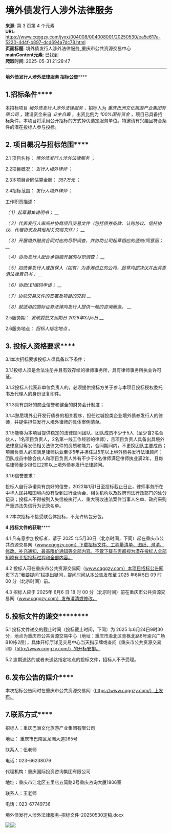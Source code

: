 # 境外债发行人涉外法律服务

**来源**: 第 3 页第 4 个元素  
**URL**: https://www.cqggzy.com/jyxx/004008/004008001/20250530/ea5e617a-5220-4d4f-b897-dcd694a7dc78.html  
**页面标题**: 境外债发行人涉外法律服务_重庆市公共资源交易中心  
**mainContent元素**: 已找到  
**爬取时间**: 2025-05-31 21:28:47

---

**境外债发行人涉外法律服务 招标公告******

## **1.招标条件******

本招标项目 _境外债发行人涉外法律服务_ ，招标人为 _重庆巴洲文化旅游产业集团有限公司_ ，建设资金来自 _业主自筹_ ，出资比例为 _100%国有资金_ ，项目已具备招标条件，本项目将采用公开招标的方式择优选定服务单位。特邀请有兴趣且符合条件的潜在投标人参与投标。

## **2. 项目概况与招标范围******

2.1 项目名称： _境外债发行人涉外法律服务_ ；

2.2项目概况： _发行人境外律师_ ；

2.3本项目合同估算金额： _357万元_ ；

2.4招标范围： _发行人境外律师_ ；

工作职责描述：

_（ 1）起草募集说明书；_ __

_（ 2）代表发行人审阅并协商项目交易文件（包括债券条款、认购协议、信托协议、代理协议及其他相关交易文件）；_ __

_（ 3）开展境外融资合同对应的尽职调查，并协助公司起草相应的通知/同意函；_ __

_（ 4）协助发行人配合承销商开展的尽职调查；_ __

_（ 5）如债券发行人或担保人（如有）为香港设立的公司，起草内部决议并出具香港法律意见书；_ __

_（ 6）协助LEI编码申请；_ __

_（ 7）协助交易文件的签署及项目的交割_ __

_（ 8）就适用的国际证券法律向发行人提供一般的咨询服务。_ __

2.5服务期： _发改委批文到期日 2026年3月5日_ __

2.6服务地点： _招标人指定地点_ 。

## **3. 投标人资格要求******

3.1本次招标要求投标人须具备以下条件：

3.1.1投标人须是合法注册并且有效存续的律师事务所，具有律师事务所执业许可证。

3.1.2投标人代表非单位负责人的，必须提供投标方关于参与本项目投标授权委托书及代理人的身份证复印件。

3.1.3具有良好的商业信誉和健全的财务会计制度；

3.1.4熟悉境外公开发行债券的相关程序，担任过城投类企业境外债券发行人的律师，并提供担任发行人境外律师的具体案例清单。

3.1.5能够为本项目提供稳定的法律顾问团队，团队成员不少于5人（至少含2名合伙人，1名项目负责人，2名第一线工作经验的律师），且项目负责人具备出具境外法律意见等发债相关法律文件的资质和能力，合同期间内，不更换团队主要成员；项目负责人必须满足律师执业至少5年并担任过5笔以上境外债券发行法律顾问；团队成员中除合伙人和项目负责人外有不少于2名律师满足律师执业满2年，且每名律师至少担任过2笔以上境外债券发行法律顾问。

3.1.6信誉要求：

投标人自行承诺具有良好的信誉，2022年1月1日至投标截止日止，律师事务所在中华人民共和国境内没有受到过行业协会、相关机构以及政府司法行政部门的处分记录；投标人不得被列入失信被执行人、重大税收违法案件当事人名单、政府采购严重违法失信行为记录名单。

3.2本次招标不接受联合体投标，不允许转包分包。

**4.招标文件的获取******

4.1 凡有意参加投标者，请于 2025 年5月30日（北京时间，下同）起在重庆市公共资源交易网（www.cqggzy.com）下载招标文件、工程量清单、图纸、澄清、修改、补充通知、最高限价通知等全部内容。不管下载与否都视为潜在投标人全部知晓有关招投标过程和全部内容。

4.2 投标人可在重庆市公共资源交易网（www.cqggzy.com）本项目招标公告网页下方“我要提问”栏提出疑问，提问时间从本公告发布至 2025 年6月5日 09 时 00 分（北京时间）前。

4.3 招标人应于 2025年 6月6 日 18 时 00 分（北京时间）前在重庆市公共资源交易网（www.cqggzy.com）发布澄清或修改。

## **5.投标文件的递交**********

5.1 投标文件递交的截止时间（投标截止时间，下同）为 2025 年6月24日9时30分，地点为重庆市公共资源交易中心（地址：重庆市渝北区青枫北路6号渝兴广场B10栋2层），具体开标厅详见交易中心当天指示牌或查阅《重庆市公共资源交易网》（http://www.cqggzy.com/）的开标安排。

5.2 逾期送达的或者未送达指定地点的投标文件，招标人不予受理。 

## **6.发布公告的媒介******

本次招标公告同时在重庆市公共资源交易网（https://www.cqggzy.com/）上发布。

## **7.联系方式******

招标人：重庆巴洲文化旅游产业集团有限公司

地址： 重庆市巴南区龙洲大道265号

联系人：伍老师

电话：023-66238079

代理机构：重庆国际投资咨询集团有限公司

地址：重庆市江北区五里店五简路2号重庆咨询大厦1806室

联系人：王老师

电话：023-67749736

  
  
  
境外债发行人涉外法律服务-招标文件-20250530定稿.docx    
  
  
  
  
[![](https://ztb.cqggzy.com/CQTPFrame/css/img/tiwen.png)](http://ztb.cqggzy.com/CQTPFrame/jsgcztbmis2/pages/onlinetiwen/OnLineTiWen_Detail?GongGaoGuid=ea5e617a-5220-4d4f-b897-dcd694a7dc78)[![](https://ztb.cqggzy.com/CQTPFrame/css/img/baohan.png)](https://jrfw.cqggzy.com)

